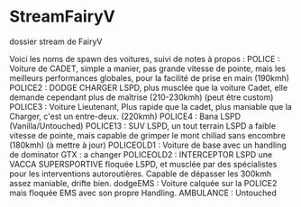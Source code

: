 # StreamFairyV
dossier stream de FairyV

Voici les noms de spawn des voitures, suivi de notes à propos :
POLICE : Voiture de CADET, simple a manier, pas grande vitesse de pointe, mais les meilleurs performances globales, pour la facilité de prise en main (190kmh)
POLICE2 : DODGE CHARGER LSPD, plus musclée que la voiture Cadet, elle demande cependant plus de maîtrise (210-230kmh) (peut être custom)
POLICE3 : Voiture Lieutenant, Plus rapide que la cadet, plus maniable que la Charger, c'est un entre-deux. (220kmh)
POLICE4 : Bana LSPD (Vanilla/Untouched)
POLICE13 : SUV LSPD, un tout terrain LSPD a faible vitesse de pointe, mais capable de grimper le mont chiliad sans encombre (180kmh) (à mettre à jour)
POLICEOLD1 : Voiture de base avec un handling de dominator GTX : a changer
POLICEOLD2 : INTERCEPTOR LSPD une VACCA SUPERSPORTIVE floquée LSPD, et musclée par des spécialistes pour les interventions autoroutières. Capable de dépasser les 300kmh assez maniable, drifte bien.
dodgeEMS : Voiture calquée sur la POLICE2 mais floquée EMS avec son propre Handling.
AMBULANCE : Untouched
